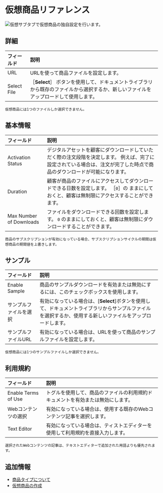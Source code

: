 # 仮想商品リファレンス

![仮想サブタブで仮想商品の独自設定を行います。](./virtual-product-reference/images/01.png)

<a name="details" />

## 詳細

| フィールド       | 説明                                                                     |
| :--- | :--- |
| URL         | URLを使って商品ファイルを設定します。                                                   |
| Select File | ［**Select**］ ボタンを使用して、ドキュメントライブラリから既存のファイルから選択するか、新しいファイルをアップロードして使用します。 |

```{note}
仮想商品には1つのファイルしか選択できません。
```

<a name="base-information" />

## 基本情報

| フィールド                   | 説明                                                                                   |
| :--- | :--- |
| Activation Status       | デジタルアセットを顧客にダウンロードしていただく際の注文段階を決定します。 例えば、完了に設定されている場合は、注文が完了した時点で商品のダウンロードが可能になります。 |
| Duration                | 顧客が商品のファイルにアクセスしてダウンロードできる日数を設定します。 ［`0`］の ままにしておくと、顧客は無制限にアクセスすることができます。            |
| Max Number of Downloads | ファイルをダウンロードできる回数を設定します。 `0` のままにしておくと、顧客は無制限にダウンロードすることができます。                        |

```{important}
商品のサブスクリプションが有効になっている場合、サブスクリプションサイクルの期間は仮想商品の期間値を上書きします。
```

<a name="sample" />

## サンプル

| フィールド         | 説明                                                                                 |
| :--- | :--- |
| Enable Sample | 商品のサンプルダウンロードを有効または無効にするには、このチェックボックスを使用します。                                       |
| サンプルファイルを選択   | 有効になっている場合は、[**Select**]ボタンを使用して、ドキュメントライブラリからサンプルファイルを選択するか、使用する新しいファイルをアップロードします。 |
| サンプルファイルURL   | 有効になっている場合は、URLを使って商品のサンプルファイルを設定します。                                              |

```{note}
仮想商品には1つのサンプルファイルしか選択できません。
```

<a name="terms-of-use" />

## 利用規約

| フィールド               | 説明                                       |
| :--- | :--- |
| Enable Terms of Use | トグルを使用して、商品のファイルの利用規約ドキュメントを有効または無効にします。 |
| Webコンテンツの選択         | 有効になっている場合は、使用する既存のWebコンテンツ記事を選択します。     |
| Text Editor         | 有効になっている場合は、ティストエディターを使用して利用規約を直接入力します。  |

```{note}
選択されたWebコンテンツの記事は、テキストエディターで追加された用語よりも優先されます。
```

<a name="additional-information" />

## 追加情報

* [商品タイプについて](./introduction-to-product-types.md)
* [仮想商品の作成](./creating-a-virtual-product.md)
